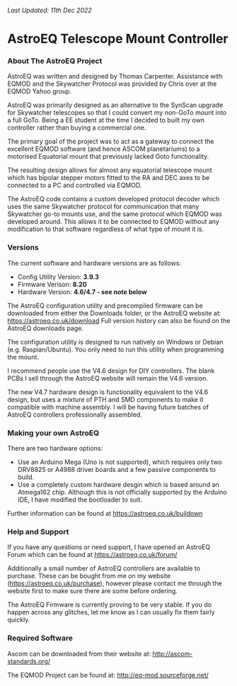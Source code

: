 *Last Updated: 11th Dec 2022*

# AstroEQ Telescope Mount Controller

### About The AstroEQ Project


AstroEQ was written and designed by Thomas Carpenter. Assistance with EQMOD and the Skywatcher Protocol was provided by Chris over at the EQMOD Yahoo group.

AstroEQ was primarily designed as an alternative to the SynScan upgrade for Skywatcher telescopes so that I could convert my non-GoTo mount into a full GoTo. Being a EE student at the time I decided to built my own controller rather than buying a commercial one. 

The primary goal of the project was to act as a gateway to connect the excellent EQMOD software (and hence ASCOM planetariums) to a motorised Equatorial mount that previously lacked Goto functionality.

The resulting design allows for almost any equatorial telescope mount which has bipolar stepper motors fitted to the RA and DEC axes to be connected to a PC and controlled via EQMOD.

The AstroEQ code contains a custom developed protocol decoder which uses the same Skywatcher protocol for communication that many Skywatcher go-to mounts use, and the same protocol which EQMOD was developed around. This allows it to be connected to EQMOD without any modification to that software regardless of what type of mount it is.

### Versions

The current software and hardware versions are as follows:

 * Config Utility Version: **3.9.3**
 * Firmware Verison: **8.20**
 * Hardware Version: **4.6/4.7 - see note below**

The AstroEQ configuration utility and precompiled firmware can be downloaded from either the Downloads folder, or the AstroEQ website at: https://astroeq.co.uk/download
Full version history can also be found on the AstroEQ downloads page.

The configuration utility is designed to run natively on Windows or Debian (e.g. Raspian/Ubuntu). You only need to run this utility when programming the mount.

I recommend people use the V4.6 design for DIY controllers. The blank PCBs I sell through the AstroEQ website will remain the V4.6 version.

The new V4.7 hardware design is functionality equivalent to the V4.6 design, but uses a mixture of PTH and SMD components to make it compatible with machine assembly. I will be having future batches of AstroEQ controllers professionally assembled.

### Making your own AstroEQ 

There are two hardware options:

 * Use an Arduino Mega (Uno is not supported), which requires only two DRV8825 or A4988 driver boards and a few passive components to build.
 * Use a completely custom hardware desgin which is based around an Atmega162 chip. Although this is not officially supported by the Arduino IDE, I have modified the bootloader to suit.

Further information can be found at https://astroeq.co.uk/buildown

### Help and Support

If you have any questions or need support, I have opened an AstroEQ Forum which can be found at https://astroeq.co.uk/forum/

Additionally a small number of AstroEQ controllers are available to purchase. These can be bought from me on my website (https://astroeq.co.uk/purchase), however please contact me through the website first to make sure there are some before ordering.

The AstroEQ Firmware is currently proving to be very stable. If you do happen across any glitches, let me know as I can usually fix them fairly quickly.

### Required Software

Ascom can be downloaded from their website at: http://ascom-standards.org/ 

The EQMOD Project can be found at: http://eq-mod.sourceforge.net/
